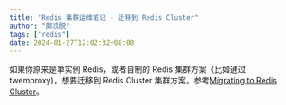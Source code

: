 ```yaml
---
title: "Redis 集群运维笔记 - 迁移到 Redis Cluster"
author: "颇忒脱"
tags: ["redis"]
date: 2024-01-27T12:02:32+08:00
---
```


<!--more-->

如果你原来是单实例 Redis，或者自制的 Redis 集群方案（比如通过 twemproxy)，想要迁移到 Redis Cluster 集群方案，参考[Migrating to Redis Cluster][migrating-to-cluster]。

[migrating-to-cluster]: https://redis.io/topics/cluster-tutorial#migrating-to-redis-cluster
